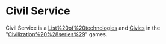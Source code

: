 # Civil Service

Civil Service is a [List%20of%20technologies](technology) and [Civics](civic) in the "[Civilization%20%28series%29](Civilization)" games.